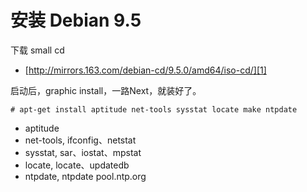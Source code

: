 # 安装 Debian 9.5

下载 small cd

* [http://mirrors.163.com/debian-cd/9.5.0/amd64/iso-cd/][1]

启动后，graphic install，一路Next，就装好了。

```
# apt-get install aptitude net-tools sysstat locate make ntpdate
```

* aptitude
* net-tools, ifconfig、netstat
* sysstat, sar、iostat、mpstat
* locate, locate、updatedb
* ntpdate, ntpdate pool.ntp.org

[1]:http://mirrors.163.com/debian-cd/9.5.0/amd64/iso-cd/